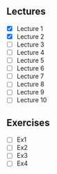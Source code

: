 Lectures
------
- [x] Lecture 1
- [x] Lecture 2
- [ ] Lecture 3
- [ ] Lecture 4
- [ ] Lecture 5
- [ ] Lecture 6
- [ ] Lecture 7
- [ ] Lecture 8
- [ ] Lecture 9
- [ ] Lecture 10

Exercises
-------
- [ ] Ex1
- [ ] Ex2
- [ ] Ex3
- [ ] Ex4
